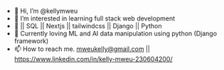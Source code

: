 - 👋 Hi, I’m @kellymweu
- 👀 I’m interested in learning full stack web development
- 🌱 || SQL || Nextjs || tailwindcss || Django || Python
- 💞️ Currently loving ML and AI data manipulation using python (Django framework)
- 📫 How to reach me. mweukelly@gmail.com || https://www.linkedin.com/in/kelly-mweu-230604200/

<!---
kellymweu/kellymweu is a ✨ special ✨ repository because its `README.md` (this file) appears on your GitHub profile.
You can click the Preview link to take a look at your changes.
--->
